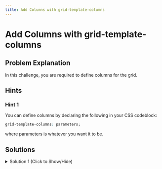 ```yaml
---
title: Add Columns with grid-template-columns
---
```

# Add Columns with grid-template-columns

## Problem Explanation
In this challenge, you are required to define columns for the grid.

## Hints

### Hint 1

You can define columns by declaring the following in your CSS codeblock:

```css
grid-template-columns: parameters;
```

where parameters is whatever you want it to be.

## Solutions

<details><summary>Solution 1 (Click to Show/Hide)</summary>

Since the challenge requires you to create three columns of 100px each, declare the following in your .container CSS codeblock:

```css
grid-template-columns: 100px 100px 100px;
```

</details>